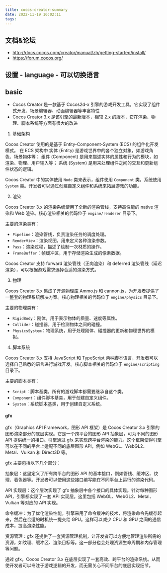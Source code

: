 ```yaml
---
title: cocos-creator-summary
date: 2022-11-19 16:02:11
tags:
---
```

## 文档&论坛
- http://docs.cocos.com/creator/manual/zh/getting-started/install/
- https://forum.cocos.org/

## 设置 - language - 可以切换语言


## basic 
- Cocos Creator 是一款基于 Cocos2d-x 引擎的游戏开发工具，它实现了组件式开发、场景编辑器、动画编辑器等丰富特性
- Cocos Creator 3.x 是该引擎的最新版本，相较 2.x 的版本，它在渲染、物理、脚本系统等方面有很大的改进

1. 基础架构

Cocos Creator 使用的是基于 Entity-Component-System (ECS) 的组件化开发模式。
在 ECS 架构中
实体 (Entity) 是游戏世界中的各个独立对象，如游戏角色、场景物体等；
组件 (Component) 是用来描述实体的属性和行为的模块，如渲染、物理、用户输入等；
系统 (System) 是用来处理组件之间的交互和更新组件状态的逻辑。

Cocos Creator 中的实体使用 `Node` 类来表示，组件使用 `Component` 类，系统使用 `System` 类。开发者可以通过创建自定义组件和系统来拓展游戏的功能。

2. 渲染

Cocos Creator 3.x 的渲染系统使用了全新的渲染管线，支持高性能的 native 渲染和 Web 渲染。核心渲染相关的代码位于 `engine/renderer` 目录下。

主要的渲染类有：

- `Pipeline`：渲染管线，负责渲染任务的调度处理。
- `RenderView`：渲染视图，用来定义各种渲染参数。
- `Pass`：渲染过程，描述了绘制一次材质的操作。
- `FrameBuffer`：帧缓冲区，用于存储渲染生成的像素数据。

Cocos Creator 支持 forward 渲染管线（正向渲染）和 deferred 渲染管线（延迟渲染），可以根据游戏需求选择合适的渲染方式。

3. 物理

Cocos Creator 3.x 集成了开源物理库 Ammo.js 和 cannon.js，为开发者提供了一整套的物理系统解决方案。核心物理相关的代码位于 `engine/physics` 目录下。

主要的物理类有：

- `RigidBody`：刚体，用于表示物体的质量、速度等属性。
- `Collider`：碰撞器，用于检测物体之间的碰撞。
- `PhysicsSystem`：物理系统，用于处理刚体、碰撞器的更新和物理世界的模拟。

4. 脚本系统

Cocos Creator 3.x 支持 JavaScript 和 TypeScript 两种脚本语言，开发者可以选择自己熟悉的语言进行游戏开发。核心脚本相关的代码位于 `engine/scripting` 目录下。

主要的脚本类有：

- `Script`：脚本基类，所有的游戏脚本都需要继承自这个类。
- `Component`：组件脚本基类，用于创建自定义组件。
- `System`：系统脚本基类，用于创建自定义系统。

#### gfx
gfx（Graphics API Framework，图形 API 框架）是 Cocos Creator 3.x 引擎的图形渲染部分的底层实现。它是一个跨平台的图形 API 抽象层，可为不同的图形 API 提供统一的接口。引擎通过 gfx 来实现跨平台渲染的能力。这个框架使得引擎可以在不同的平台上适配不同的底层图形 API，例如 WebGL、WebGL2、Metal、Vulkan 和 Direct3D 等。

gfx 主要包括以下几个部分：

抽象层：这里定义了所有跨平台的图形 API 的基本接口，例如管线、缓冲区、纹理、着色器等。开发者可以使用这些接口编写能在不同平台上运行的渲染代码。

API 实现层：这个层次实现了 gfx 抽象层中各个接口的具体实现。针对每种图形 API，引擎都实现了一套 API 实现层。这里包括 WebGL、WebGL2、Metal、Vulkan 等对应的 API 实现。

命令缓冲：为了优化渲染性能，引擎采用了命令缓冲的技术，将渲染命令先缓存起来，然后在合适的时机统一提交给 GPU。这样可以减少 CPU 和 GPU 之间的通信成本，提高渲染性能。

资源管理：gfx 还提供了一套资源管理机制，让开发者可以方便地管理渲染所需的资源，如纹理、缓冲区、渲染目标等。这一部分也会处理资源生命周期和内存管理等问题。

通过 gfx，Cocos Creator 3.x 在底层实现了一套高效、跨平台的渲染系统。从而使开发者可以专注于游戏逻辑的开发，而无需关心不同平台的底层实现细节。